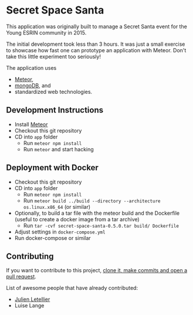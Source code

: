 # Secret Space Santa

This application was originally built to manage a Secret Santa event for the Young ESRIN community in 2015.

The initial development took less than 3 hours. It was just a small exercise to showcase how fast one can prototype an application with Meteor. Don't take this little experiment too seriously!

The application uses

- [Meteor](https://www.meteor.com/),
- [mongoDB](https://www.mongodb.com/), and
- standardized web technologies.

## Development Instructions

- Install [Meteor](https://www.meteor.com/)
- Checkout this git repository
- CD into `app` folder
  - Run `meteor npm install`
  - Run `meteor` and start hacking

## Deployment with Docker

- Checkout this git repository
- CD into `app` folder
  - Run `meteor npm install`
  - Run `meteor build ../build --directory --architecture os.linux.x86_64` (or similar)
- Optionally, to build a tar file with the meteor build and the Dockerfile (useful to create a docker image from a tar archive)
  - Run `tar -cvf secret-space-santa-0.5.0.tar build/ Dockerfile`
- Adjust settings in `docker-compose.yml`
- Run docker-compose or similar

## Contributing

If you want to contribute to this project, 
[clone it, make commits and open a pull request](https://opensource.guide/how-to-contribute/).

List of awesome people that have already contributed:

- [Julien Letellier](https://github.com/jletellier)
- Luise Lange
